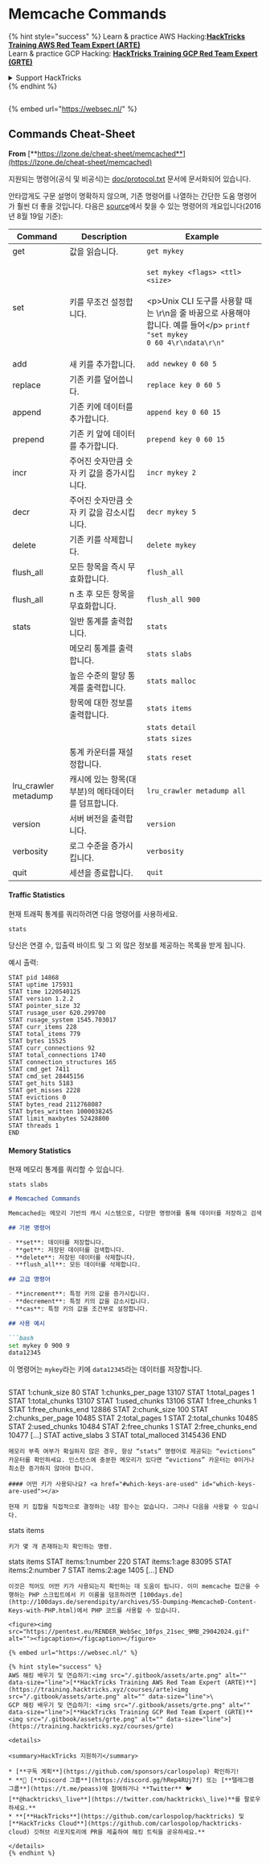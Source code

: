 # Memcache Commands

{% hint style="success" %}
Learn & practice AWS Hacking:<img src="/.gitbook/assets/arte.png" alt="" data-size="line">[**HackTricks Training AWS Red Team Expert (ARTE)**](https://training.hacktricks.xyz/courses/arte)<img src="/.gitbook/assets/arte.png" alt="" data-size="line">\
Learn & practice GCP Hacking: <img src="/.gitbook/assets/grte.png" alt="" data-size="line">[**HackTricks Training GCP Red Team Expert (GRTE)**<img src="/.gitbook/assets/grte.png" alt="" data-size="line">](https://training.hacktricks.xyz/courses/grte)

<details>

<summary>Support HackTricks</summary>

* Check the [**subscription plans**](https://github.com/sponsors/carlospolop)!
* **Join the** 💬 [**Discord group**](https://discord.gg/hRep4RUj7f) or the [**telegram group**](https://t.me/peass) or **follow** us on **Twitter** 🐦 [**@hacktricks\_live**](https://twitter.com/hacktricks\_live)**.**
* **Share hacking tricks by submitting PRs to the** [**HackTricks**](https://github.com/carlospolop/hacktricks) and [**HackTricks Cloud**](https://github.com/carlospolop/hacktricks-cloud) github repos.

</details>
{% endhint %}

<figure><img src="https://pentest.eu/RENDER_WebSec_10fps_21sec_9MB_29042024.gif" alt=""><figcaption></figcaption></figure>

{% embed url="https://websec.nl/" %}


## Commands Cheat-Sheet

**From** [**https://lzone.de/cheat-sheet/memcached**](https://lzone.de/cheat-sheet/memcached)

지원되는 명령어(공식 및 비공식)는 [doc/protocol.txt](https://github.com/memcached/memcached/blob/master/doc/protocol.txt) 문서에 문서화되어 있습니다.

안타깝게도 구문 설명이 명확하지 않으며, 기존 명령어를 나열하는 간단한 도움 명령어가 훨씬 더 좋을 것입니다. 다음은 [source](https://github.com/memcached/memcached)에서 찾을 수 있는 명령어의 개요입니다(2016년 8월 19일 기준):

| Command               | Description                                                     | Example                                                                                                                                                                                                                                     |
| --------------------- | --------------------------------------------------------------- | ------------------------------------------------------------------------------------------------------------------------------------------------------------------------------------------------------------------------------------------- |
| get                   | 값을 읽습니다.                                                | `get mykey`                                                                                                                                                                                                                                 |
| set                   | 키를 무조건 설정합니다.                                       | <p><code>set mykey &#x3C;flags> &#x3C;ttl> &#x3C;size></code><br><br>&#x3C;p>Unix CLI 도구를 사용할 때는 \r\n을 줄 바꿈으로 사용해야 합니다. 예를 들어&#x3C;/p> <code>printf "set mykey 0 60 4\r\ndata\r\n" | nc localhost 11211</code></p> |
| add                   | 새 키를 추가합니다.                                           | `add newkey 0 60 5`                                                                                                                                                                                                                         |
| replace               | 기존 키를 덮어씁니다.                                         | `replace key 0 60 5`                                                                                                                                                                                                                        |
| append                | 기존 키에 데이터를 추가합니다.                                 | `append key 0 60 15`                                                                                                                                                                                                                        |
| prepend               | 기존 키 앞에 데이터를 추가합니다.                              | `prepend key 0 60 15`                                                                                                                                                                                                                       |
| incr                  | 주어진 숫자만큼 숫자 키 값을 증가시킵니다.                   | `incr mykey 2`                                                                                                                                                                                                                              |
| decr                  | 주어진 숫자만큼 숫자 키 값을 감소시킵니다.                   | `decr mykey 5`                                                                                                                                                                                                                              |
| delete                | 기존 키를 삭제합니다.                                         | `delete mykey`                                                                                                                                                                                                                              |
| flush\_all            | 모든 항목을 즉시 무효화합니다.                                 | `flush_all`                                                                                                                                                                                                                                 |
| flush\_all            | n 초 후 모든 항목을 무효화합니다.                             | `flush_all 900`                                                                                                                                                                                                                             |
| stats                 | 일반 통계를 출력합니다.                                       | `stats`                                                                                                                                                                                                                                     |
|                       | 메모리 통계를 출력합니다.                                     | `stats slabs`                                                                                                                                                                                                                               |
|                       | 높은 수준의 할당 통계를 출력합니다.                           | `stats malloc`                                                                                                                                                                                                                              |
|                       | 항목에 대한 정보를 출력합니다.                                 | `stats items`                                                                                                                                                                                                                               |
|                       |                                                                 | `stats detail`                                                                                                                                                                                                                              |
|                       |                                                                 | `stats sizes`                                                                                                                                                                                                                               |
|                       | 통계 카운터를 재설정합니다.                                   | `stats reset`                                                                                                                                                                                                                               |
| lru\_crawler metadump | 캐시에 있는 항목(대부분)의 메타데이터를 덤프합니다.          | `lru_crawler metadump all`                                                                                                                                                                                                                  |
| version               | 서버 버전을 출력합니다.                                       | `version`                                                                                                                                                                                                                                   |
| verbosity             | 로그 수준을 증가시킵니다.                                     | `verbosity`                                                                                                                                                                                                                                 |
| quit                  | 세션을 종료합니다.                                           | `quit`                                                                                                                                                                                                                                      |

#### Traffic Statistics <a href="#traffic-statistics" id="traffic-statistics"></a>

현재 트래픽 통계를 쿼리하려면 다음 명령어를 사용하세요.
```
stats
```
당신은 연결 수, 입출력 바이트 및 그 외 많은 정보를 제공하는 목록을 받게 됩니다.

예시 출력:
```
STAT pid 14868
STAT uptime 175931
STAT time 1220540125
STAT version 1.2.2
STAT pointer_size 32
STAT rusage_user 620.299700
STAT rusage_system 1545.703017
STAT curr_items 228
STAT total_items 779
STAT bytes 15525
STAT curr_connections 92
STAT total_connections 1740
STAT connection_structures 165
STAT cmd_get 7411
STAT cmd_set 28445156
STAT get_hits 5183
STAT get_misses 2228
STAT evictions 0
STAT bytes_read 2112768087
STAT bytes_written 1000038245
STAT limit_maxbytes 52428800
STAT threads 1
END
```
#### Memory Statistics <a href="#memory-statistics" id="memory-statistics"></a>

현재 메모리 통계를 쿼리할 수 있습니다.
```
stats slabs
```
```markdown
# Memcached Commands

Memcached는 메모리 기반의 캐시 시스템으로, 다양한 명령어를 통해 데이터를 저장하고 검색할 수 있습니다. 다음은 Memcached에서 사용할 수 있는 주요 명령어입니다.

## 기본 명령어

- **set**: 데이터를 저장합니다.
- **get**: 저장된 데이터를 검색합니다.
- **delete**: 저장된 데이터를 삭제합니다.
- **flush_all**: 모든 데이터를 삭제합니다.

## 고급 명령어

- **increment**: 특정 키의 값을 증가시킵니다.
- **decrement**: 특정 키의 값을 감소시킵니다.
- **cas**: 특정 키의 값을 조건부로 설정합니다.

## 사용 예시

```bash
set mykey 0 900 9
data12345
```

이 명령어는 `mykey`라는 키에 `data12345`라는 데이터를 저장합니다.
```
```
STAT 1:chunk_size 80
STAT 1:chunks_per_page 13107
STAT 1:total_pages 1
STAT 1:total_chunks 13107
STAT 1:used_chunks 13106
STAT 1:free_chunks 1
STAT 1:free_chunks_end 12886
STAT 2:chunk_size 100
STAT 2:chunks_per_page 10485
STAT 2:total_pages 1
STAT 2:total_chunks 10485
STAT 2:used_chunks 10484
STAT 2:free_chunks 1
STAT 2:free_chunks_end 10477
[...]
STAT active_slabs 3
STAT total_malloced 3145436
END
```
메모리 부족 여부가 확실하지 않은 경우, 항상 “stats” 명령어로 제공되는 “evictions” 카운터를 확인하세요. 인스턴스에 충분한 메모리가 있다면 “evictions” 카운터는 0이거나 최소한 증가하지 않아야 합니다.

#### 어떤 키가 사용되나요? <a href="#which-keys-are-used" id="which-keys-are-used"></a>

현재 키 집합을 직접적으로 결정하는 내장 함수는 없습니다. 그러나 다음을 사용할 수 있습니다.
```
stats items
```
키가 몇 개 존재하는지 확인하는 명령.
```
stats items
STAT items:1:number 220
STAT items:1:age 83095
STAT items:2:number 7
STAT items:2:age 1405
[...]
END
```
이것은 적어도 어떤 키가 사용되는지 확인하는 데 도움이 됩니다. 이미 memcache 접근을 수행하는 PHP 스크립트에서 키 이름을 덤프하려면 [100days.de](http://100days.de/serendipity/archives/55-Dumping-MemcacheD-Content-Keys-with-PHP.html)에서 PHP 코드를 사용할 수 있습니다.

<figure><img src="https://pentest.eu/RENDER_WebSec_10fps_21sec_9MB_29042024.gif" alt=""><figcaption></figcaption></figure>

{% embed url="https://websec.nl/" %}

{% hint style="success" %}
AWS 해킹 배우기 및 연습하기:<img src="/.gitbook/assets/arte.png" alt="" data-size="line">[**HackTricks Training AWS Red Team Expert (ARTE)**](https://training.hacktricks.xyz/courses/arte)<img src="/.gitbook/assets/arte.png" alt="" data-size="line">\
GCP 해킹 배우기 및 연습하기: <img src="/.gitbook/assets/grte.png" alt="" data-size="line">[**HackTricks Training GCP Red Team Expert (GRTE)**<img src="/.gitbook/assets/grte.png" alt="" data-size="line">](https://training.hacktricks.xyz/courses/grte)

<details>

<summary>HackTricks 지원하기</summary>

* [**구독 계획**](https://github.com/sponsors/carlospolop) 확인하기!
* **💬 [**Discord 그룹**](https://discord.gg/hRep4RUj7f) 또는 [**텔레그램 그룹**](https://t.me/peass)에 참여하거나 **Twitter** 🐦 [**@hacktricks\_live**](https://twitter.com/hacktricks\_live)**를 팔로우하세요.**
* **[**HackTricks**](https://github.com/carlospolop/hacktricks) 및 [**HackTricks Cloud**](https://github.com/carlospolop/hacktricks-cloud) 깃허브 리포지토리에 PR을 제출하여 해킹 트릭을 공유하세요.**

</details>
{% endhint %}
